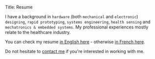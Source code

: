 Title: Resume

I have a background in `hardware` (both `mechanical` and `electronic`) `designing`, `rapid prototyping`, `systems engineering`, `health sensing` and `mechatronics & embedded systems`.
My professional experiences mostly relate to the healthcare industry.

You can check my resume [in English here]({static}/pdfs/ResumeEN.pdf) - otherwise [in French here]({static}/pdfs/ResumeFR.pdf).

Do not hesitate to [contact me](mailto:koji.andria@e.email) if you're interested in working with me.